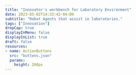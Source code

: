 ```yaml
---
title: "Innovator's workbench for Laboratory Environment"
date: 2023-05-02T14:33:42-04:00
subtitle: "Robot Agents that assist in laboratories."
tags: ["Innovation"]
dropCap: true
displayInMenu: false
displayInList: true
draft: false
resources:
- name: ActionButtons
  src: "buttons.json"
  params:
    height: 260px
---
```


<!--more-->
